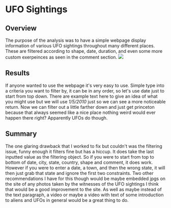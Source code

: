 # UFO Sightings

## Overview
  The purpose of the analysis was to have a simple webpage display information of various UFO sightings throughout many different places. These are filtered according to shape, date, duration, and even some more custom exerpeinces as seen in the comment section. ![](example)

## Results
  If anyone wanted to use the webpage it's very easy to use.  Simple type into a criteria you want to filter by, it can be in any order, so let's use date just to start from top down. There are example text here to give an idea of what you might use but we will use *1/5/2010* just so we can see a more noticeable return. Now we can filter out a little farther down and just get princeton because that always seemed like a nice place nothing weird would ever happen there right? Apparently UFOs do though.
  
## Summary

  The one glaring drawback that I worked to fix but couldn't was the filtering issue, funny enough it filters fine but has a hiccup. It does take the last inputted value as the filtering object.  So if you were to start from top to bottom of date, city, state, country, shape and comment, it does work. However if you were to enter a date, a town, and then the wrong state, it will then just grab that state and ignore the first two constraints.
  Two other recommendations I have for this though would be maybe embedded jpgs on the site of any photos taken by the witnesses of the UFO sightings I think that would be a good improvement to the site. As well as maybe instead of the text paragraph, a video or maybe a video with text of some introduction to aliens and UFOs in general would be a great thing to do.
